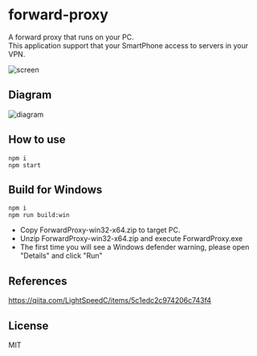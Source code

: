 # forward-proxy

A forward proxy that runs on your PC.  
This application support that your SmartPhone access to servers in your VPN.

![screen](https://user-images.githubusercontent.com/40527123/83994241-baa54700-a990-11ea-8908-cc8b7fae960f.png)

## Diagram

![diagram](https://user-images.githubusercontent.com/40527123/84007166-ea614880-a9aa-11ea-825a-1579bbc18595.png)

## How to use

    npm i
    npm start

## Build for Windows

    npm i
    npm run build:win

- Copy ForwardProxy-win32-x64.zip to target PC.
- Unzip ForwardProxy-win32-x64.zip and execute ForwardProxy.exe
- The first time you will see a Windows defender warning, please open "Details" and click "Run"

## References

https://qiita.com/LightSpeedC/items/5c1edc2c974206c743f4

## License

MIT
